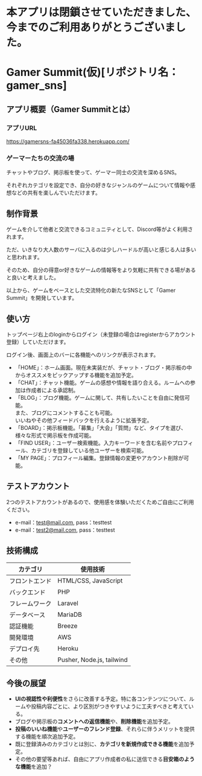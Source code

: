 # 本アプリは閉鎖させていただきました、今までのご利用ありがとうございました。

# Gamer Summit(仮)[リポジトリ名：gamer_sns]

## アプリ概要（Gamer Summitとは）

### アプリURL
https://gamersns-fa45036fa338.herokuapp.com/

### ゲーマーたちの交流の場
チャットやブログ、掲示板を使って、ゲーマー同士の交流を深めるSNS。

それぞれカテゴリを設定でき、自分の好きなジャンルのゲームについて情報や感想などの共有を楽しんでいただけます。

## 制作背景
ゲームを介して他者と交流できるコミュニティとして、Discord等がよく利用されます。

ただ、いきなり大人数のサーバに入るのは少しハードルが高いと感じる人は多いと思われます。

そのため、自分の得意or好きなゲームの情報等をより気軽に共有できる場があると良いと考えました。

以上から、ゲームをベースとした交流特化の新たなSNSとして「Gamer Summit」を開発しています。

## 使い方
トップページ右上のloginからログイン（未登録の場合はregisterからアカウント登録）していただけます。

ログイン後、画面上のバーに各機能へのリンクが表示されます。

- 「HOME」：ホーム画面。現在未実装だが、チャット・ブログ・掲示板の中からオススメをピックアップする機能を追加予定。
- 「CHAT」：チャット機能。ゲームの感想や情報を語り合える。ルームへの参加は作成者による承認制。
- 「BLOG」：ブログ機能。ゲームに関して、共有したいことを自由に発信可能。</br>
また、ブログにコメントすることも可能。</br>
いいねやその他フィードバックを行えるように拡張予定。
- 「BOARD」：掲示板機能。「募集」「大会」「質問」など、タイプを選び、様々な形式で掲示板を作成可能。
- 「FIND USER」：ユーザー検索機能。入力キーワードを含む名前やプロフィール、カテゴリを登録している他ユーザーを検索可能。
- 「MY PAGE」：プロフィール編集。登録情報の変更やアカウント削除が可能。

## テストアカウント
2つのテストアカウントがあるので、使用感を体験いただくためご自由にご利用ください。
- e-mail：test@mail.com, pass：testtest
- e-mail：test2@mail.com, pass：testtest

## 技術構成
| カテゴリ  | 使用技術 |
| ------------- | ------------- |
| フロントエンド  | HTML/CSS, JavaScript  |
| バックエンド    | PHP  |
| フレームワーク  | Laravel  |
| データベース  | MariaDB  |
| 認証機能  | Breeze  |
| 開発環境  | AWS  |
| デプロイ先  | Heroku  |
| その他  | Pusher, Node.js, tailwind  |

## 今後の展望
- **UIの視認性や利便性**をさらに改善する予定。特に各コンテンツについて、ルームや投稿内容ごとに、より区別がつきやすいように工夫すべきと考えている。
- ブログや掲示板の**コメントへの返信機能**や、**削除機能**を追加予定。
- **投稿のいいね機能**や**ユーザーのフレンド登録**、それらに伴うメリットを提供する機能を順次追加予定。
- 既に登録済みのカテゴリとは別に、**カテゴリを新規作成できる機能**を追加予定。
- その他の要望等あれば、自由にアプリ作成者の私に送信できる**目安箱のような機能**を追加？
